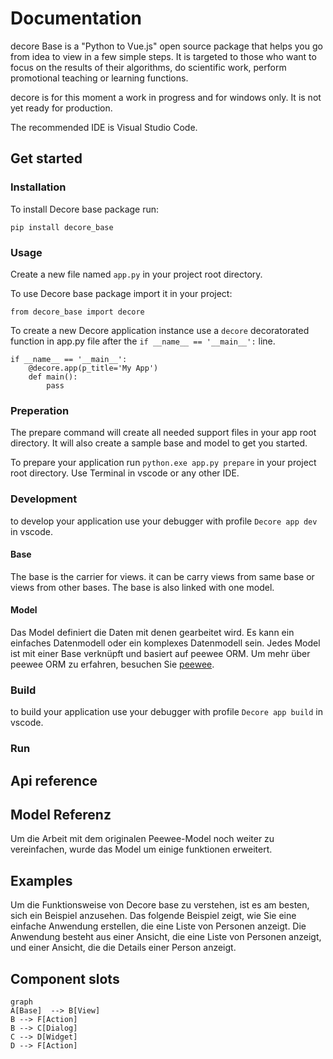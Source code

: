 # Documentation

decore Base is a "Python to Vue.js" open source package that helps you go from idea to view in a few simple steps. It is targeted to those who want to focus on the results of their algorithms, do scientific work, perform promotional teaching or learning functions.

decore is for this moment a work in progress and for windows only. It is not yet ready for production.

The recommended IDE is Visual Studio Code.

## Get started
### Installation
To install Decore base package run:

```
pip install decore_base
````

### Usage
Create a new file named ```app.py``` in your project root directory.


To use Decore base package import it in your project:

```
from decore_base import decore
```

To create a new Decore application instance use a ```decore``` decoratorated function in app.py file after the ```if __name__ == '__main__':``` line.	

```
if __name__ == '__main__':
    @decore.app(p_title='My App')
    def main():
        pass
```

### Preperation
The prepare command will create all needed support files in your app root directory. It will also create a sample base and model to get you started.

To prepare your application run ``` python.exe app.py prepare ``` in your project root directory. Use Terminal in vscode or any other IDE.

### Development
to develop your application use your debugger with profile ``` Decore app dev ``` in 
vscode.

#### Base
The base is the carrier for views. it can be carry views from same base or views from other bases. The base is also linked with one model.  

#### Model
Das Model definiert die Daten mit denen gearbeitet wird. Es kann ein einfaches Datenmodell oder ein komplexes Datenmodell sein. Jedes Model ist mit einer Base verknüpft und basiert auf peewee ORM. Um mehr über peewee ORM zu erfahren, besuchen Sie [peewee](http://docs.peewee-orm.com/en/latest/).

### Build
to build your application use your debugger with profile ``` Decore app build ``` in vscode.

### Run

## Api reference

## Model Referenz
Um die Arbeit mit dem originalen Peewee-Model noch weiter zu vereinfachen, wurde das Model um einige funktionen erweitert.

## Examples
Um die Funktionsweise von Decore base zu verstehen, ist es am besten, sich ein Beispiel anzusehen. Das folgende Beispiel zeigt, wie Sie eine einfache Anwendung erstellen, die eine Liste von Personen anzeigt. Die Anwendung besteht aus einer Ansicht, die eine Liste von Personen anzeigt, und einer Ansicht, die die Details einer Person anzeigt.

## Component slots

```mermaid 
graph
A[Base]  --> B[View]
B --> F[Action]
B --> C[Dialog]
C --> D[Widget]
D --> F[Action]

